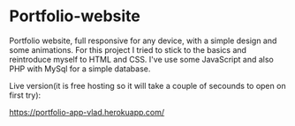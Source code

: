 # Portfolio-website
Portfolio website, full responsive for any device, with a simple design and some animations.
For this project I tried to stick to the basics and reintroduce myself to HTML and CSS. 
I've use some JavaScript and also PHP with MySql for a simple database. 

Live version(it is free hosting so it will take a couple of secounds to open on first try):

https://portfolio-app-vlad.herokuapp.com/
